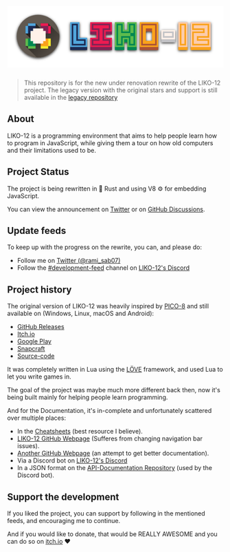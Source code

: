 
# ![LIKO-12](https://github.com/LIKO-12/Extras/raw/master/Readme-Screenshots/Header_Logo.png)

> This repository is for the new under renovation rewrite of the LIKO-12 project.
> The legacy version with the original stars and support is still available in the [legacy repository](https://github.com/LIKO-12/Legacy)

## About

LIKO-12 is a programming environment that aims to help people learn how to program in JavaScript, while giving them a tour on how old computers and their limitations used to be.

## Project Status

The project is being rewritten in 🦀 Rust and using V8 ⚙ for embedding JavaScript.

You can view the announcement on [Twitter](https://twitter.com/rami_sab07/status/1434851235564228609?s=20) or on [GitHub Discussions](https://github.com/LIKO-12/LIKO-12/discussions/272).

## Update feeds

To keep up with the progress on the rewrite, you can, and please do:

- Follow me on [Twitter (@rami_sab07)](https://twitter.com/rami_sab07)
- Follow the [#development-feed](https://discord.gg/TKatS2y9zZ) channel on [LIKO-12's Discord](https://discord.gg/GDtHrsJ)

## Project history

The original version of LIKO-12 was heavily inspired by [PICO-8](https://www.lexaloffle.com/pico-8.php) and still available on (Windows, Linux, macOS and Android):

- [GitHub Releases](https://github.com/LIKO-12/Legacy/releases)
- [Itch.io](https://ramilego4game.itch.io/liko12)
- [Google Play](https://play.google.com/store/apps/details?id=me.ramilego4game.liko12)
- [Snapcraft](https://snapcraft.io/liko-12)
- [Source-code](https://github.com/LIKO-12/Legacy)

It was completely written in Lua using the [LÖVE](https://love2d.org) framework, and used Lua to let you write games in.

The goal of the project was maybe much more different back then, now it's being built mainly for helping people learn programming.

And for the Documentation, it's in-complete and unfortunately scattered over multiple places:

- In the [Cheatsheets](https://liko-12.github.io/#/Documentation/Cheatsheets/) (best resource I believe).
- [LIKO-12 GitHub Webpage](https://liko-12.github.io/) (Sufferes from changing navigation bar issues).
- [Another GitHub Webpage](https://liko-12.github.io/WIP/) (an attempt to get better documentation).
- Via a Discord bot on [LIKO-12's Discord](https://discord.gg/GDtHrsJ)
- In a JSON format on the [API-Documentation Repository](https://github.com/LIKO-12/API-Documentation) (used by the Discord bot).

## Support the development

If you liked the project, you can support by following in the mentioned feeds, and encouraging me to continue.

And if you would like to donate, that would be REALLY AWESOME and you can do so on [itch.io](https://ramilego4game.itch.io/liko12) ♥
